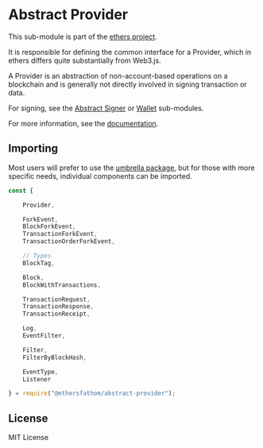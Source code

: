 Abstract Provider
=================

This sub-module is part of the [ethers project](https://github.com/ethers-io/ethers.js).

It is responsible for defining the common interface for a Provider, which in
ethers differs quite substantially from Web3.js.

A Provider is an abstraction of non-account-based operations on a blockchain and
is generally not directly involved in signing transaction or data.

For signing, see the [Abstract Signer](https://www.npmjs.com/package/@ethersfathom/abstract-signer)
or [Wallet](https://www.npmjs.com/package/@ethersfathom/wallet) sub-modules.

For more information, see the [documentation](https://docs.ethers.io/v5/api/providers/).

Importing
---------

Most users will prefer to use the [umbrella package](https://www.npmjs.com/package/ethers),
but for those with more specific needs, individual components can be imported.

```javascript
const {

    Provider,

    ForkEvent,
    BlockForkEvent,
    TransactionForkEvent,
    TransactionOrderForkEvent,

    // Types
    BlockTag,

    Block,
    BlockWithTransactions,

    TransactionRequest,
    TransactionResponse,
    TransactionReceipt,

    Log,
    EventFilter,

    Filter,
    FilterByBlockHash,

    EventType,
    Listener

} = require("@ethersfathom/abstract-provider");
```

License
-------

MIT License
